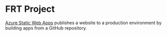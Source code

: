 # FRT Project
[Azure Static Web Apps](https://docs.microsoft.com/azure/static-web-apps/overview) publishes a website to a production environment by building apps from a GitHub repository. 